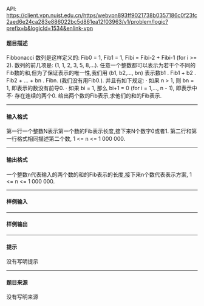 API: https://client.vpn.nuist.edu.cn/https/webvpn893ff9021738b0357186c0f23fc2aed6e24ca283e886022bc5d861ea12f03963/v1/problem/logic?prefix=b&logicId=1534&enlink-vpn

#### 题目描述

Fibbonacci 数列是这样定义的: Fib0 = 1, Fib1 = 1, Fibi = Fibi-2 + Fibi-1 (for i >= 2). 数列的前几项是: (1, 1, 2, 3, 5, 8,...). 任意一个整数都可以表示为若干个不同的Fib数的和,但为了保证表示的唯一性,我们用 (b1, b2,..., bn) 表示数b1 . Fib1 + b2 . Fib2 + ... + bn . Fibn. (我们没有用Fib0.). 并且有如下规定: · 如果 n > 1, 则 bn = 1, 即表示的数没有前导0. · 如果 bi = 1, 那么 bi+1 = 0 (for i = 1,..., n - 1), 即表示中不· 存在连续的两个0. 给出两个数的Fib表示,求他们的和的Fib表示.

---

#### 输入格式

第一行一个整数N表示第一个数的Fib表示长度,接下来N个数字0或者1. 第二行和第一行格式相同描述第二个数, 1 <= n <= 1 000 000.

---

#### 输出格式

一个整数n代表输入的两个数的和的Fib表示的长度,接下来n个数代表表示方案, 1 <= n <= 1 000 000.

---

#### 样例输入

---

#### 样例输出

---

#### 提示

没有写明提示

---

#### 题目来源

没有写明来源